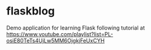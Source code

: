 # flaskblog

Demo application for learning Flask following tutorial at https://www.youtube.com/playlist?list=PL-osiE80TeTs4UjLw5MM6OjgkjFeUxCYH
